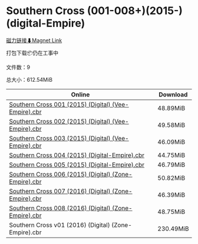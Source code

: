 # Southern Cross (001-008+)(2015-)(digital-Empire)

[磁力链接⬇Magnet Link](magnet:?xt=urn:btih:31a7e20594f090bae52cbcd6b0ca83a6e73164aa&dn=Southern%20Cross%20%28001-008%2B%29%282015-%29%28digital-Empire%29)

打包下载📦仍在工事中

文件数：9

总大小：612.54MiB

Online | Download
--- | ---
[Southern Cross 001 (2015) (Digital) (Vee-Empire).cbr](https://github.com/alicewish/markdown/blob/master/comic/Southern-Cross-001-2015-Digital-Vee-Empire-cbr.md) | 48.89MiB
[Southern Cross 002 (2015) (Digital) (Vee-Empire).cbr](https://github.com/alicewish/markdown/blob/master/comic/Southern-Cross-002-2015-Digital-Vee-Empire-cbr.md) | 49.58MiB
[Southern Cross 003 (2015) (Digital) (Vee-Empire).cbr](https://github.com/alicewish/markdown/blob/master/comic/Southern-Cross-003-2015-Digital-Vee-Empire-cbr.md) | 46.09MiB
[Southern Cross 004 (2015) (Digital-Empire).cbr](https://github.com/alicewish/markdown/blob/master/comic/Southern-Cross-004-2015-Digital-Empire-cbr.md) | 44.75MiB
[Southern Cross 005 (2015) (Digital-Empire).cbr](https://github.com/alicewish/markdown/blob/master/comic/Southern-Cross-005-2015-Digital-Empire-cbr.md) | 46.79MiB
[Southern Cross 006 (2015) (Digital) (Zone-Empire).cbr](https://github.com/alicewish/markdown/blob/master/comic/Southern-Cross-006-2015-Digital-Zone-Empire-cbr.md) | 50.82MiB
[Southern Cross 007 (2016) (Digital) (Zone-Empire).cbr](https://github.com/alicewish/markdown/blob/master/comic/Southern-Cross-007-2016-Digital-Zone-Empire-cbr.md) | 46.39MiB
[Southern Cross 008 (2016) (Digital) (Zone-Empire).cbr](https://github.com/alicewish/markdown/blob/master/comic/Southern-Cross-008-2016-Digital-Zone-Empire-cbr.md) | 48.75MiB
Southern Cross v01 (2016) (Digital) (Zone-Empire).cbr | 230.49MiB